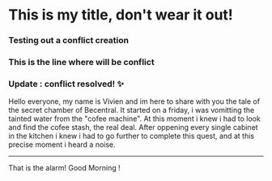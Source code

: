 
# This is my title, don't wear it out! <br>
### Testing out a conflict creation <br>  
### This is the line where will be conflict <br>
### Update : conflict resolved! :sparkles:  <br> 

Hello everyone, my name is Vivien and im here to share with you the tale of the secret chamber of Becentral.
It started on a friday, i was vomitting the tainted water from the "cofee machine". At this moment i knew i had to look and find the cofee stash, the real deal.
After oppening every single cabinet in the kitchen i knew i had to go further to complete this quest, and at this precise moment i heard a noise.

---

That is the alarm!
Good Morning !
